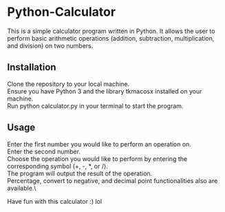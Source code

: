 # Python-Calculator
This is a simple calculator program written in Python. It allows the user to perform basic arithmetic operations (addition, subtraction, multiplication, and division) on two numbers.

## Installation

Clone the repository to your local machine.\
Ensure you have Python 3 and the library tkmacosx installed on your machine.\
Run python calculator.py in your terminal to start the program.

## Usage

Enter the first number you would like to perform an operation on.\
Enter the second number.\
Choose the operation you would like to perform by entering the corresponding symbol (+, -, *, or /).\
The program will output the result of the operation.\
Percentage, convert to negative, and decimal point functionalities also are available.\

Have fun with this calculator :) lol

